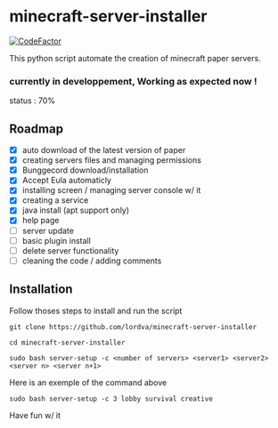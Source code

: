 # minecraft-server-installer

[![CodeFactor](https://www.codefactor.io/repository/github/lordva/minecraft-server-installer/badge)](https://www.codefactor.io/repository/github/lordva/minecraft-server-installer)

This python script automate the creation of minecraft paper servers.

### currently in developpement, Working as expected now !
status : 70%
## Roadmap

- [x] auto download of the latest version of paper
- [x] creating servers files and managing permissions
- [x] Bunggecord download/installation
- [x] Accept Eula automaticly
- [x] installing screen / managing server console w/ it
- [x] creating a service
- [x] java install (apt support only)
- [x] help page
- [ ] server update
- [ ] basic plugin install
- [ ] delete server functionality
- [ ] cleaning the code / adding comments

## Installation

Follow thoses steps to install and run the script

```
git clone https://github.com/lordva/minecraft-server-installer

cd minecraft-server-installer

sudo bash server-setup -c <number of servers> <server1> <server2> <server n> <server n+1>

```
Here is an exemple of the command above
```
sudo bash server-setup -c 3 lobby survival creative
```

Have fun w/ it
